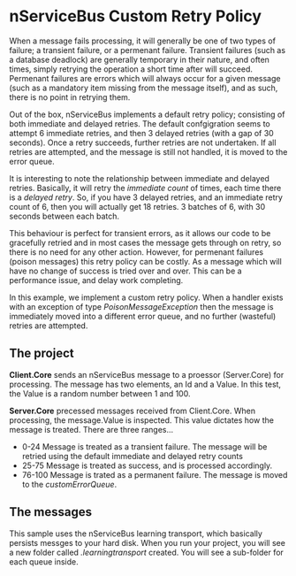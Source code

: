 # nServiceBus Custom Retry Policy
When a message fails processing, it will generally be one of two types of failure; a transient failure, or a permenant failure.  Transient failures (such as a database deadlock) are generally temporary in their nature, and often times, simply retrying the operation a short time after will succeed.  Permenant failures are errors which will always occur for a given message (such as a mandatory item missing from the message itself), and as such, there is no point in retrying them.

Out of the box, nServiceBus implements a default retry policy; consisting of both immediate and delayed retries.  The default confgigration seems to attempt 6 immediate retries, and then 3 delayed retries (with a gap of 30 seconds).  Once a retry succeeds, further retries are not undertaken.  If all retries are attempted, and the message is still not handled, it is moved to the error queue.

It is interesting to note the relationship between immediate and delayed retries.  Basically, it will retry the _immediate count_ of times, each time there is a _delayed retry_.  So, if you have 3 delayed retries, and an immediate retry count of 6, then you will actually get 18 retries.  3 batches of 6, with 30 seconds between each batch.

This behaviour is perfect for transient errors, as it allows our code to be gracefully retried and in most cases the message gets through on retry, so there is no need for any other action.  However, for permenant failures (poison messages) this retry policy can be costly.  As a message which will have no change of success is tried over and over.  This can be a performance issue, and delay work completing.

In this example, we implement a custom retry policy.  When a handler exists with an exception of type _PoisonMessageException_ then the message is immediately moved into a different error queue, and no further (wasteful) retries are attempted.

## The project

**Client.Core** sends an nServiceBus message to a proessor (Server.Core) for processing.  The message has two elements, an Id and a Value.  In this test, the Value is a random number between 1 and 100.

**Server.Core** precessed messages received from Client.Core.  When processing, the message.Value is inspected.  This value dictates how the message is treated.  There are three ranges...

+  0-24  Message is treated as a transient failure.  The message will be retried using the default immediate and delayed retry counts
+ 25-75  Message is treated as success, and is processed accordingly.
+ 76-100 Message is trated as a permanent failure.  The message is moved to the _customErrorQueue_.

## The messages

This sample uses the nServiceBus learning transport, which basically persists messges to your hard disk.  When you run your project, you will see a new folder called _.learningtransport_ created.  You will see a sub-folder for each queue inside.